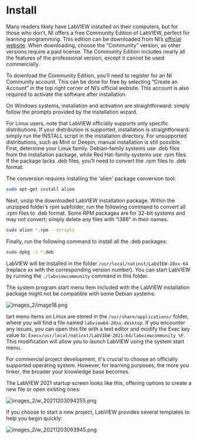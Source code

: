 # Install

Many readers likely have LabVIEW installed on their computers, but for those who don’t, NI offers a free Community Edition of LabVIEW, perfect for learning programming. This edition can be downloaded from NI’s [official website](https://www.ni.com/en-us/shop/labview.html). When downloading, choose the “Community” version, as other versions require a paid license. The Community Edition includes nearly all the features of the professional version, except it cannot be used commercially.

To download the Community Edition, you’ll need to register for an NI Community account. This can be done for free by selecting “Create an Account” in the top right corner of NI’s official website. This account is also required to activate the software after installation.

On Windows systems, installation and activation are straightforward: simply follow the prompts provided by the installation wizard.

For Linux users, note that LabVIEW officially supports only specific distributions. If your distribution is supported, installation is straightforward: simply run the INSTALL script in the installation directory. For unsupported distributions, such as Mint or Deepin, manual installation is still possible. First, determine your Linux family. Debian-family systems use .deb files from the installation package, while Red Hat-family systems use .rpm files. If the package lacks .deb files, you’ll need to convert the .rpm files to .deb format.

The conversion requires installing the 'alien' package conversion tool:

```sh
sudo apt-get install alien
```

Next, unzip the downloaded LabVIEW installation package. Within the unzipped folder’s rpm subfolder, run the following command to convert all .rpm files to .deb format. Some RPM packages are for 32-bit systems and may not convert; simply delete any files with “i386” in their names.

```sh
sudo alien *.rpm --scripts
```

Finally, run the following command to install all the .deb packages:

```sh
sudo dpkg -i *.deb
```

LabVIEW will be installed in the folder `/usr/local/natinst/LabVIEW-20xx-64` (replace xx with the corresponding version number). You can start LabVIEW by running the `./labviewcommunity` command in this folder.

The system program start menu item included with the LabVIEW installation package might not be compatible with some Debian systems:

![images_2/image18.png](../../../../docs/images_2/image18.png "Linux system program start menu")

tart menu items on Linux are stored in the `/usr/share/applications/` folder, where you will find a file named `labview64-20xx.desktop`. If you encounter any issues, you can open this file with a text editor and modify the Exec key value to: `Exec=/usr/local/natinst/LabVIEW-2021-64/labviewcommunity %F`. This modification will allow you to launch LabVIEW using the system start menu.

For commercial project development, it's crucial to choose an officially supported operating system. However, for learning purposes, the more you tinker, the broader your knowledge base becomes.

The LabVIEW 2021 startup screen looks like this, offering options to create a new file or open existing ones:

![images_2/w_20211203094255.png](../../../../docs/images_2/w_20211203094255.png "LabVIEW startup screen")

If you choose to start a new project, LabVIEW provides several templates to help you begin quickly:

![images_2/w_20211203093945.png](../../../../docs/images_2/w_20211203093945.png "start a new project or VI")
